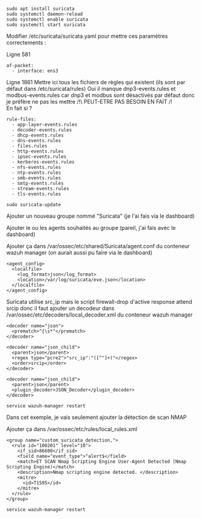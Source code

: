 ```
sudo apt install suricata
sudo systemctl daemon-reload
sudo systemctl enable suricata
sudo systemctl start suricata
```

Modifier /etc/suricata/suricata.yaml pour mettre ces paramètres correctements :

Ligne 581
```
af-packet:
  - interface: ens3
```

Ligne 1861
Mettre ici tous les fichiers de règles qui existent (ils sont par défaut dans /etc/suricata/rules)
Oui il manque dnp3-events.rules et modbus-events.rules car dnp3 et modbus sont désactivés par défaut donc je préfère ne pas les mettre
/!\ PEUT-ETRE PAS BESOIN EN FAIT /!\
En fait si ?
```
rule-files:
  - app-layer-events.rules
  - decoder-events.rules
  - dhcp-events.rules
  - dns-events.rules
  - files.rules
  - http-events.rules
  - ipsec-events.rules
  - kerberos-events.rules
  - nfs-events.rules
  - ntp-events.rules
  - smb-events.rules
  - smtp-events.rules
  - stream-events.rules
  - tls-events.rules

```


```
sudo suricata-update
```

Ajouter un nouveau groupe nommé "Suricata" (je l'ai fais via le dashboard)

Ajouter le ou les agents souhaités au groupe (pareil, j'ai fais avec le dashboard)

Ajouter ça dans /var/ossec/etc/shared/Suricata/agent.conf du conteneur wazuh manager (on aurait aussi pu faire via le dashboard)
```
<agent_config>
  <localfile>
    <log_format>json</log_format>
    <location>/var/log/suricata/eve.json</location>
  </localfile>
</agent_config>
```

Suricata utilise src_ip mais le script firewall-drop d'active response attend srcip donc il faut ajouter un decodeur dans /var/ossec/etc/decoders/local_decoder.xml du conteneur wazuh manager
```
<decoder name="json">
  <prematch>^{\s*"</prematch>
</decoder>

<decoder name="json_child">
  <parent>json</parent>
  <regex type="pcre2">"src_ip":"([^"]+)"</regex>
  <order>srcip</order>
</decoder>

<decoder name="json_child">
  <parent>json</parent>
  <plugin_decoder>JSON_Decoder</plugin_decoder>
</decoder>
```

```
service wazuh-manager restart
```

Dans cet exemple, je vais seulement ajouter la détection de scan NMAP

Ajouter ça dans /var/ossec/etc/rules/local_rules.xml
```
<group name="custom_suricata_detection,">
  <rule id="100201" level="10">
    <if_sid>86600</if_sid>
    <field name="event_type">^alert$</field>
    <match>ET SCAN Nmap Scripting Engine User-Agent Detected (Nmap Scripting Engine)</match>
    <description>Nmap scripting engine detected. </description>
    <mitre>
      <id>T1595</id>
    </mitre>
  </rule>
</group>
```

```
service wazuh-manager restart
```